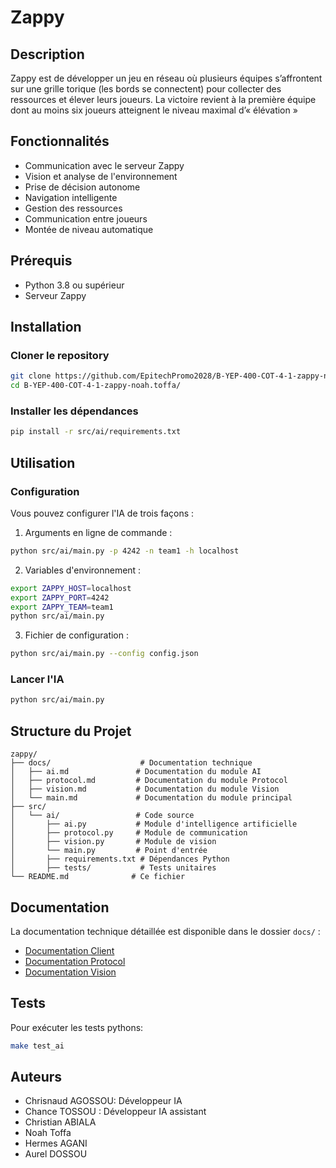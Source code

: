 # Zappy

## Description
Zappy est de développer un jeu en réseau où plusieurs équipes s’affrontent sur une grille torique (les bords se connectent) pour collecter des ressources et élever leurs joueurs. La victoire revient à la première équipe dont au moins six joueurs atteignent le niveau maximal d’« élévation »

## Fonctionnalités
- Communication avec le serveur Zappy
- Vision et analyse de l'environnement
- Prise de décision autonome
- Navigation intelligente
- Gestion des ressources
- Communication entre joueurs
- Montée de niveau automatique

## Prérequis
- Python 3.8 ou supérieur
- Serveur Zappy

## Installation

### Cloner le repository
```bash
git clone https://github.com/EpitechPromo2028/B-YEP-400-COT-4-1-zappy-noah.toffa.git
cd B-YEP-400-COT-4-1-zappy-noah.toffa/
```

### Installer les dépendances
```bash
pip install -r src/ai/requirements.txt
```

## Utilisation

### Configuration
Vous pouvez configurer l'IA de trois façons :

1. Arguments en ligne de commande :
```bash
python src/ai/main.py -p 4242 -n team1 -h localhost
```

2. Variables d'environnement :
```bash
export ZAPPY_HOST=localhost
export ZAPPY_PORT=4242
export ZAPPY_TEAM=team1
python src/ai/main.py
```

3. Fichier de configuration :
```bash
python src/ai/main.py --config config.json
```

### Lancer l'IA
```bash
python src/ai/main.py
```

## Structure du Projet
```
zappy/
├── docs/                    # Documentation technique
│   ├── ai.md               # Documentation du module AI
│   ├── protocol.md         # Documentation du module Protocol
│   ├── vision.md           # Documentation du module Vision
│   └── main.md             # Documentation du module principal
├── src/
│   └── ai/                 # Code source
│       ├── ai.py           # Module d'intelligence artificielle
│       ├── protocol.py     # Module de communication
│       ├── vision.py       # Module de vision
│       └── main.py         # Point d'entrée
│       ├── requirements.txt # Dépendances Python
│       ├── tests/           # Tests unitaires
└── README.md              # Ce fichier
```

## Documentation
La documentation technique détaillée est disponible dans le dossier `docs/` :
- [Documentation Client](docs/client.md)
- [Documentation Protocol](docs/protocol.md)
- [Documentation Vision](docs/vision.md)

## Tests
Pour exécuter les tests pythons:
```bash
make test_ai
```

## Auteurs
- Chrisnaud AGOSSOU: Développeur IA
- Chance TOSSOU : Développeur IA assistant
- Christian ABIALA
- Noah Toffa
- Hermes AGANI
- Aurel DOSSOU
